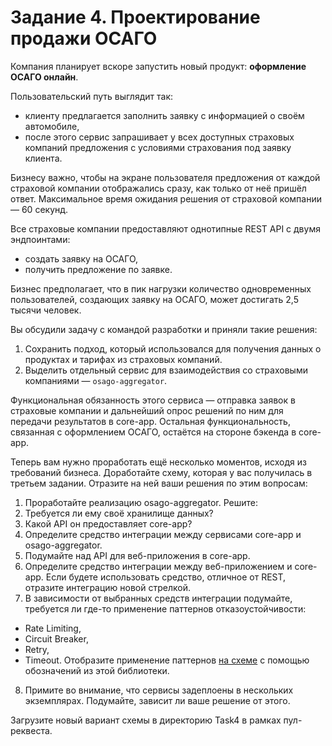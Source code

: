 # Задание 4. Проектирование продажи ОСАГО

Компания планирует вскоре запустить новый продукт: **оформление ОСАГО онлайн**.

Пользовательский путь выглядит так:

- клиенту предлагается заполнить заявку с информацией о своём автомобиле,
- после этого сервис запрашивает у всех доступных страховых компаний предложения с условиями страхования под заявку клиента.

Бизнесу важно, чтобы на экране пользователя предложения от каждой страховой компании отображались сразу, как только от неё пришёл ответ. Максимальное время ожидания решения от страховой компании — 60 секунд.

Все страховые компании предоставляют однотипные REST API с двумя эндпоинтами:

- создать заявку на ОСАГО,
- получить предложение по заявке.

Бизнес предполагает, что в пик нагрузки количество одновременных пользователей, создающих заявку на ОСАГО, может достигать 2,5 тысячи человек.

Вы обсудили задачу с командой разработки и приняли такие решения:

1. Сохранить подход, который использовался для получения данных о продуктах и тарифах из страховых компаний.
2. Выделить отдельный сервис для взаимодействия со страховыми компаниями — `osago-aggregator`.

Функциональная обязанность этого сервиса — отправка заявок в страховые компании и дальнейший опрос решений по ним для передачи результатов в core-app. Остальная функциональность, связанная с оформлением ОСАГО, остаётся на стороне бэкенда в core-app.

Теперь вам нужно проработать ещё несколько моментов, исходя из требований бизнеса. Доработайте схему, которая у вас получилась в третьем задании. Отразите на ней ваши решения по этим вопросам:
1. Проработайте реализацию osago-aggregator. Решите:
2. Требуется ли ему своё хранилище данных?
3. Какой API он предоставляет core-app?
4. Определите средство интеграции между сервисами core-app и osago-aggregator.
5. Подумайте над API для веб-приложения в core-app.
6. Определите средство интеграции между веб-приложением и core-app. Если будете использовать средство, отличное от REST, отразите интеграцию новой стрелкой.
7. В зависимости от выбранных средств интеграции подумайте, требуется ли где-то применение паттернов отказоустойчивости:

- Rate Limiting,
- Circuit Breaker,
- Retry,
- Timeout.
Отобразите применение паттернов [на схеме](https://code.s3.yandex.net/software-architect/%D0%9E%D0%B1%D0%BE%D0%B7%D0%BD%D0%B0%D1%87%D0%B5%D0%BD%D0%B8%D1%8F%20%D0%BF%D0%B0%D1%82%D1%82%D0%B5%D1%80%D0%BD%D0%BE%D0%BC%20%D0%BE%D1%82%D0%BA%D0%B0%D0%B7%D0%BE%D1%83%D1%81%D1%82%D0%BE%D0%B8%CC%86%D1%87%D0%B8%D0%B2%D0%BE%D1%81%D1%82%D0%B8.drawio) с помощью обозначений из этой библиотеки.

8. Примите во внимание, что сервисы задеплоены в нескольких экземплярах. Подумайте, зависит ли ваше решение от этого.

Загрузите новый вариант схемы в директорию Task4 в рамках пул-реквеста.